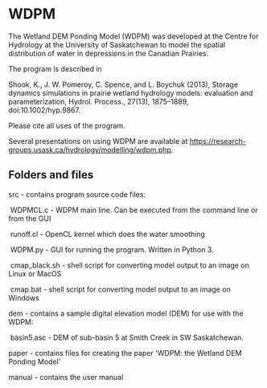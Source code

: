 # WDPM
The Wetland DEM Ponding Model (WDPM) was developed at the Centre for Hydrology at the University of Saskatchewan to model the spatial distribution of water in depressions in the Canadian Prairies.  

The program is described in 

Shook, K., J. W. Pomeroy, C. Spence, and L. Boychuk (2013), Storage dynamics simulations in prairie wetland hydrology models: evaluation and parameterization, Hydrol. Process., 27(13), 1875–1889, doi:10.1002/hyp.9867. 

Please cite all uses of the program.

Several presentations on using WDPM are available at https://research-groups.usask.ca/hydrology/modelling/wdpm.php.

## Folders and files

src - contains program source code files:

​	WDPMCL.c - WDPM main line. Can be executed from the command line or from the GUI

​	runoff.cl - OpenCL kernel which does the water smoothing

​	WDPM.py - GUI for running the program. Written in Python 3.

​	cmap_black.sh - shell script for converting model output to an image on Linux or MacOS 

​	cmap.bat - shell script for converting model output to an image on Windows

dem - contains a sample digital elevation model (DEM) for use with the WDPM:

​	basin5.asc - DEM of sub-basin 5 at Smith Creek in SW Saskatchewan.

paper - contains files for creating the paper 'WDPM: the Wetland DEM Ponding Model'

manual - contains the user manual
